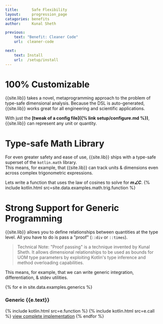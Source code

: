 ```yaml
---
title:      Safe Flexibility
layout:     progression_page
catagories: benefits
author:     Kunal Sheth

previous:
    text: "Benefit: Cleaner Code"
    url:  cleaner-code

next:
    text: Install
    url:  /setup/install
---
```

# 100% Customizable
{{site.lib}} takes a novel, metaprogramming approach to the problem of type-safe dimensional analysis. Because the DSL is auto-generated, {{site.lib}} works great for all engineering and scientific applications.

With just the **[tweak of a config file]({% link setup/configure.md %})**, {{site.lib}} can represent any unit or quantity.


# Type-safe Math Library
For even greater safety and ease of use, {{site.lib}} ships with a type-safe superset of the `kotlin.math` library.  
This means, for example, that {{site.lib}} can track units & dimensions even across complex trigonometric expressions.

Lets write a function that uses the law of cosines to solve for **_m∠C_**.
{% include kotlin.html src=site.data.examples.math.trig.function %}


# Strong Support for Generic Programming
{{site.lib}} allows you to define relationships between quantities at the type level. All you have to do is pass a "proof" (`::div` or `::times`).

> Technical Note:
"Proof passing" is a technique invented by Kunal Sheth.
It allows dimensional relationships to be used as bounds for UOM type parameters by exploiting Kotlin's type inference and method overloading capabilities.

This means, for example, that we can write generic integration, differentiation, & stdev utilities.

{% for e in site.data.examples.generics %}
### Generic {{e.text}}
{% include kotlin.html src=e.function %}
{% include kotlin.html src=e.call %}
<a href="{{e.link}}">view complete implementation</a>
{% endfor %}